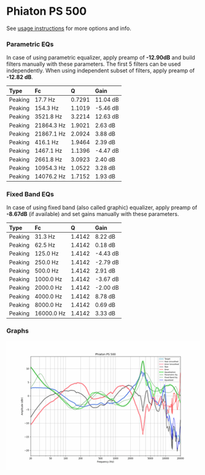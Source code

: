 # Phiaton PS 500
See [usage instructions](https://github.com/jaakkopasanen/AutoEq#usage) for more options and info.

### Parametric EQs
In case of using parametric equalizer, apply preamp of **-12.90dB** and build filters manually
with these parameters. The first 5 filters can be used independently.
When using independent subset of filters, apply preamp of **-12.82 dB**.

| Type    | Fc         |      Q | Gain     |
|:--------|:-----------|:-------|:---------|
| Peaking | 17.7 Hz    | 0.7291 | 11.04 dB |
| Peaking | 154.3 Hz   | 1.1019 | -5.46 dB |
| Peaking | 3521.8 Hz  | 3.2214 | 12.63 dB |
| Peaking | 21864.3 Hz | 1.9021 | 2.63 dB  |
| Peaking | 21867.1 Hz | 2.0924 | 3.88 dB  |
| Peaking | 416.1 Hz   | 1.9464 | 2.39 dB  |
| Peaking | 1467.1 Hz  | 1.1396 | -4.47 dB |
| Peaking | 2661.8 Hz  | 3.0923 | 2.40 dB  |
| Peaking | 10954.3 Hz | 1.0522 | 3.28 dB  |
| Peaking | 14076.2 Hz | 1.7152 | 1.93 dB  |

### Fixed Band EQs
In case of using fixed band (also called graphic) equalizer, apply preamp of **-8.67dB**
(if available) and set gains manually with these parameters.

| Type    | Fc         |      Q | Gain     |
|:--------|:-----------|:-------|:---------|
| Peaking | 31.3 Hz    | 1.4142 | 8.22 dB  |
| Peaking | 62.5 Hz    | 1.4142 | 0.18 dB  |
| Peaking | 125.0 Hz   | 1.4142 | -4.43 dB |
| Peaking | 250.0 Hz   | 1.4142 | -2.79 dB |
| Peaking | 500.0 Hz   | 1.4142 | 2.91 dB  |
| Peaking | 1000.0 Hz  | 1.4142 | -3.67 dB |
| Peaking | 2000.0 Hz  | 1.4142 | -2.00 dB |
| Peaking | 4000.0 Hz  | 1.4142 | 8.78 dB  |
| Peaking | 8000.0 Hz  | 1.4142 | 0.69 dB  |
| Peaking | 16000.0 Hz | 1.4142 | 3.33 dB  |

### Graphs
![](./Phiaton%20PS%20500.png)